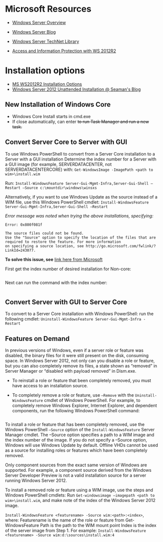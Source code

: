 # Microsoft Resources
- [Windows Server Overview](https://msdn.microsoft.com/library/dn636873(v=vs.85).aspx)
- [Windows Server Blog](https://blogs.technet.microsoft.com/windowsserver/)
- [Windows Server TechNet Library](https://technet.microsoft.com/en-us/library/bb625087.aspx)

- [Access and Information Protection with WS 2012R2](https://technet.microsoft.com/en-us/library/dn761715)

# Installation options
- [MS WS2012R2 Installation Options](https://technet.microsoft.com/en-us/library/hh831786)
- [Windows Server 2012 Unattended Installation @ Seaman's Blog](https://www.derekseaman.com/2012/07/windows-server-2012-unattended.html)

## New Installation of Windows Core
- Windows Core Install starts in cmd.exe
- If close automatically, can enter <Ctrl><Alt><Del> to run Task Manager and run a new task.

## Convert Server Core to Server with GUI
To use Windows PowerShell to convert from a Server Core installation to a Server with a GUI installation
Determine the index number for a Server with a GUI image (for example, SERVERDATACENTER, not SERVERDATACENTERCORE) with: `Get-WindowsImage -ImagePath <path to wim>\install.wim`

Run: `Install-WindowsFeature Server-Gui-Mgmt-Infra,Server-Gui-Shell –Restart –Source c:\mountdir\windows\winsxs`

Alternatively, if you want to use Windows Update as the source instead of a WIM file, use this Windows PowerShell cmdlet:
`Install-WindowsFeature Server-Gui-Mgmt-Infra,Server-Gui-Shell –Restart`

*Error message was noted when trying the above installations, specifying:*
```
Error: 0x800f081f

The source files could not be found.
Use the "Source" option to specify the location of the files that are required to restore the feature. For more information
on specifying a source location, see http://go.microsoft.com/fwlink/?LinkId=243077.
```
**To solve this issue, see** [link here from Microsoft](https://support.microsoft.com/en-us/kb/2913316)

First get the index number of desired installation for Non-core:
```dism /get-wiminfo /wimfile:d:\sources\install.wim
```
Next can run the command with the index number:
```Install-WindowsFeature Server-Gui-Mgmt-Infra,Server-Gui-Shell -Restart -Source wim:d:\sources\install.wim:2
```

## Convert Server with GUI to Server Core
To convert to a Server Core installation with Windows PowerShell: run the following cmdlet:
`Uninstall-WindowsFeature Server-Gui-Mgmt-Infra -Restart`

## Features on Demand
In previous versions of Windows, even if a server role or feature was disabled, the binary files for it were still present on the disk, consuming space. In Windows Server 2012, not only can you disable a role or feature, but you can also completely remove its files, a state shown as “removed” in Server Manager or “disabled with payload removed” in Dism.exe.

- To reinstall a role or feature that been completely removed, you must have access to an installation source.

- To completely remove a role or feature, use `–Remove` with the `Uninstall-WindowsFeature` cmdlet of Windows PowerShell. For example, to completely remove Windows Explorer, Internet Explorer, and dependent components, run the following Windows PowerShell command:

```Uninstall-WindowsFeature Server-Gui-Shell -Remove
```

To install a role or feature that has been completely removed, use the Windows PowerShell `–Source` option of the `Install-WindowsFeature` Server Manager cmdlet. The –Source option specifies a path to a WIM image and the index number of the image. If you do not specify a –Source option, Windows will use Windows Update by default. Offline VHDs cannot be used as a source for installing roles or features which have been completely removed.

Only component sources from the exact same version of Windows are supported. For example, a component source derived from the Windows Server Developer Preview is not a valid installation source for a server running Windows Server 2012.

To install a removed role or feature using a WIM image, use the steps and Windows PowerShell cmdlets:
Run `Get-windowsimage –imagepath <path to wim>\install.wim`, and make note of the index of the Windows Server 2012 image.

`Install-WindowsFeature <featurename> -Source wim:<path>:<index>`, where:
Featurename is the name of the role or feature from Get-WindowsFeature
Path is the path to the WIM mount point
Index is the index of the server image from Step 1.
For example: `Install-WindowsFeature <featurename> -Source wim:d:\sources\install.wim:4`
